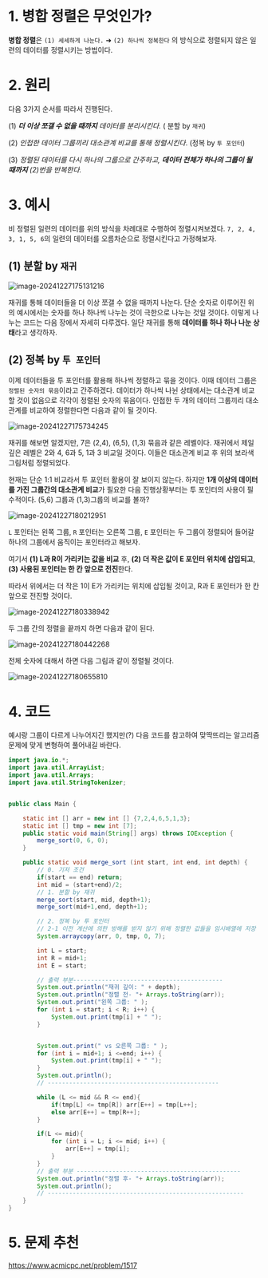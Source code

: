 # 1. 병합 정렬은 무엇인가? 

**병합 정렬**은  `(1) 세세하게 나눈다.` ➜ `(2) 하나씩 정복한다` 의 방식으로 정렬되지 않은 일련의 데이터를 정렬시키는 방법이다.

# 2. 원리

다음 3가지 순서를 따라서 진행된다.

(1) ***더 이상 쪼갤 수 없을 때까지** 데이터를 분리시킨다.* ( 분할 by `재귀`)

(2) *인접한 데이터 그룹끼리 대소관계 비교를 통해 정렬시킨다*. (정복 by `투 포인터`)

(3) *정렬된 데이터를 다시 하나의 그룹으로 간주하고, **데이터 전체가 하나의 그룹이 될 때까지** (2)번을 반복한다.*

# 3. 예시 

비 정렬된 일련의 데이터를 위의 방식을 차례대로 수행하여 정렬시켜보겠다.
`7, 2, 4, 3, 1, 5, 6`의 일련의 데이터를 오름차순으로 정렬시킨다고 가정해보자. 

## (1) 분할 by `재귀`

![image-20241227175131216](../../../../Documents/GitHub/dalcheonroadhead-github-blog/dalcheonroadhead.github.io/images/017_병합_정렬/image-20241227175131216-1735566814495-1.png)

재귀를 통해 데이터들을 더 이상 쪼갤 수 없을 때까지 나눈다. 단순 숫자로 이루어진 위의 예시에서는 숫자를 하나 하나씩 나누는 것이 극한으로 나누는 것일 것이다. 이렇게 나누는 코드는 다음 장에서 자세히 다루겠다. 일단 재귀를 통해 **데이터를 하나 하나 나눈 상태**라고 생각하자.

## (2) 정복 by `투 포인터`

이제 데이터들을 투 포인터를 활용해 하나씩 정렬하고 묶을 것이다. 이때 데이터 그룹은 `정렬된 숫자의 묶음`이라고 간주하겠다. 데이터가 하나씩 나뉜 상태에서는 대소관계 비교할 것이 없음으로 각각이 정렬된 숫자의 묶음이다. 인접한 두 개의 데이터 그룹끼리 대소관계를 비교하여 정렬한다면 다음과 같이 될 것이다.

![image-20241227175734245](../../../../Documents/GitHub/dalcheonroadhead-github-blog/dalcheonroadhead.github.io/images/017_병합_정렬/image-20241227175734245.png)

재귀를 해보면 알겠지만, 7은 (2,4), (6,5), (1,3) 묶음과 같은 레벨이다. 재귀에서 제일 깊은 레벨은 2와 4, 6과 5, 1과 3 비교일 것이다. 이들은 대소관계 비교 후 위의 보라색 그림처럼 정렬되었다.

  현재는 단순 1:1 비교라서 투 포인터 활용이 잘 보이지 않는다. 하지만 **1개 이상의 데이터를 가진 그룹간의 대소관계 비교**가 필요한 다음 진행상황부터는 투 포인터의 사용이 필수적이다. (5,6) 그룹과 (1,3)그룹의 비교를 볼까?

![image-20241227180212951](../../../../Documents/GitHub/dalcheonroadhead-github-blog/dalcheonroadhead.github.io/images/017_병합_정렬/image-20241227180212951.png)

`L` 포인터는 왼쪽 그룹, `R` 포인터는 오른쪽 그룹, `E` 포인터는 두 그룹이 정렬되어 들어갈 하나의 그룹에서 움직이는 포인터라고 해보자. 

 여기서 **(1) L과 R이 가리키는 값을 비교** 후, **(2) 더 작은 값이 E 포인터 위치에 삽입되고**, **(3) 사용된 포인터는 한 칸 앞으로 전진**한다.

따라서 위에서는 더 작은 1이 E가 가리키는 위치에 삽입될 것이고, R과 E 포인터가 한 칸 앞으로 전진할 것이다. 

![image-20241227180338942](../../../../Documents/GitHub/dalcheonroadhead-github-blog/dalcheonroadhead.github.io/images/017_병합_정렬/image-20241227180338942.png)

두 그룹 간의 정렬을 끝까지 하면 다음과 같이 된다.

![image-20241227180442268](../../../../Documents/GitHub/dalcheonroadhead-github-blog/dalcheonroadhead.github.io/images/017_병합_정렬/image-20241227180442268.png)

전체 숫자에 대해서 하면 다음 그림과 같이 정렬될 것이다.

![image-20241227180655810](../../../../Documents/GitHub/dalcheonroadhead-github-blog/dalcheonroadhead.github.io/images/017_병합_정렬/image-20241227180655810.png)

# 4. 코드

예시랑 그룹이 다르게 나누어지긴 했지만(?) 다음 코드를 참고하여 맞딱뜨리는 알고리즘 문제에 맞게 변형하여 풀어내길 바란다.

```java
import java.io.*;
import java.util.ArrayList;
import java.util.Arrays;
import java.util.StringTokenizer;


public class Main {

    static int [] arr = new int [] {7,2,4,6,5,1,3};
    static int [] tmp = new int [7];
    public static void main(String[] args) throws IOException {
        merge_sort(0, 6, 0);
    }

    public static void merge_sort (int start, int end, int depth) {
        // 0. 기저 조건
        if(start == end) return;
        int mid = (start+end)/2;
        // 1. 분할 by 재귀
        merge_sort(start, mid, depth+1);
        merge_sort(mid+1,end, depth+1);

        // 2. 정복 by 투 포인터
        // 2-1 이전 계산에 의한 방해를 받지 않기 위해 정렬한 값들을 임시배열에 저장
        System.arraycopy(arr, 0, tmp, 0, 7);

        int L = start;
        int R = mid+1;
        int E = start;

        // 출력 부분------------------------------------------
        System.out.println("재귀 깊이: " + depth);
        System.out.println("정렬 전- "+ Arrays.toString(arr));
        System.out.print("왼쪽 그룹: " );
        for (int i = start; i < R; i++) {
            System.out.print(tmp[i] + " ");
        }


        System.out.print(" vs 오른쪽 그룹: " );
        for (int i = mid+1; i <=end; i++) {
            System.out.print(tmp[i] + " ");
        }
        System.out.println();
        // ------------------------------------------------

        while (L <= mid && R <= end){
            if(tmp[L] <= tmp[R]) arr[E++] = tmp[L++];
            else arr[E++] = tmp[R++];
        }

        if(L <= mid){
            for (int i = L; i <= mid; i++) {
                arr[E++] = tmp[i];
            }
        }
        // 출력 부분 ----------------------------------------------
        System.out.println("정렬 후- "+ Arrays.toString(arr));
        System.out.println();
        // -------------------------------------------------------
    }
}
```

# 5. 문제 추천

https://www.acmicpc.net/problem/1517